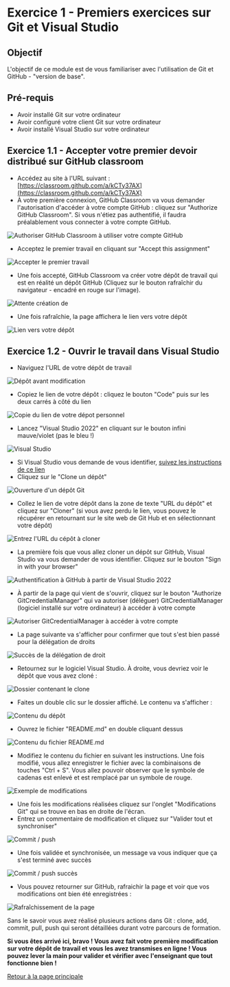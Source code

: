 # Exercice 1 - Premiers exercices sur Git et Visual Studio

## Objectif

L'objectif de ce module est de vous familiariser avec l'utilisation de Git et GitHub - "version de base".

## Pré-requis

- Avoir installé Git sur votre ordinateur
- Avoir configuré votre client Git sur votre ordinateur
- Avoir installé Visual Studio sur votre ordinateur

## Exercice 1.1 - Accepter votre premier devoir distribué sur GitHub classroom

- Accédez au site à l'URL suivant : [https://classroom.github.com/a/kCTy37AX](https://classroom.github.com/a/kCTy37AX)
- À votre première connexion, GitHub Classroom va vous demander l'autorisation d'accéder à votre compte GitHub : cliquez sur "Authorize GitHub Classroom". Si vous n'étiez pas authentifié, il faudra préalablement vous connecter à votre compte GitHub.

![Authoriser GitHub Classroom à utiliser votre compte GitHub](img/autoriser_auth_github_githubclassroom.png)

- Acceptez le premier travail en cliquant sur "Accept this assignment"

![Accepter le premier travail](img/accepter_premier_travail.png)

- Une fois accepté, GitHub Classroom va créer votre dépôt de travail qui est en réalité un dépôt GitHub (Cliquez sur le bouton rafraîchir du navigateur - encadré en rouge sur l'image).

![Attente création de ](img/attente_creation_depot.png)

- Une fois rafraîchie, la page affichera le lien vers votre dépôt

![Lien vers votre dépôt](img/attente_depot_cree.png)

## Exercice 1.2 - Ouvrir le travail dans Visual Studio

- Naviguez l'URL de votre dépôt de travail

![Dépôt avant modification](img/github_depot_etudiant_avant_modification.png)

- Copiez le lien de votre dépôt : cliquez le bouton "Code" puis sur les deux carrés à côté du lien

![Copie du lien de votre dépot personnel](./img/adresse_depot.png)

- Lancez "Visual Studio 2022" en cliquant sur le bouton infini mauve/violet (pas le bleu !)

![Visual Studio](./img/icon_VS2022.png)

- Si Visual Studio vous demande de vous identifier, [suivez les instructions de ce lien](CONNEXTION_VS.md)
- Cliquez sur le "Clone un dépôt"

![Ouverture d'un dépôt Git](img/vs_clone_depot_01.png)

- Collez le lien de votre dépôt dans la zone de texte "URL du dépôt" et cliquez sur "Cloner" (si vous avez perdu le lien, vous pouvez le récupérer en retournant sur le site web de Git Hub et en sélectionnant votre dépôt)

![Entrez l'URL du cépôt à cloner](img/vs_clone_travail1.png)

- La première fois que vous allez cloner un dépôt sur GitHub, Visual Studio va vous demander de vous identifier. Cliquez sur le bouton "Sign in with your browser"

![Authentification à GitHub à partir de Visual Studio 2022](img/vs_clone_travail1_authentification.png)

- À partir de la page qui vient de s'ouvrir, cliquez sur le bouton "Authorize GitCredentialManager" qui va autoriser (déléguer) GitCredentialManager (logiciel installé sur votre ordinateur) à accéder à votre compte

![Autoriser GitCredentialManager à accéder à votre compte](img/vs_clone_travail1_authentification_autorisation.png)

- La page suivante va s'afficher pour confirmer que tout s'est bien passé pour la délégation de droits

![Succès de la délégation de droit](img/vs_clone_travail1_authentification_autorisation_succes.png)

- Retournez sur le logiciel Visual Studio. À droite, vous devriez voir le dépôt que vous avez cloné :

![Dossier contenant le clone](img/vs_clone_travail1_ouverture_dossier_racine.png)

- Faites un double clic sur le dossier affiché. Le contenu va s'afficher :

![Contenu du dépôt](img/vs_premier_exercice_avant_modifications_explorateur_solution.png)

- Ouvrez le fichier "README.md" en double cliquant dessus

![Contenu du fichier README.md](img/vs_premier_exercice_avant_modifications.png)

- Modifiez le contenu du fichier en suivant les instructions. Une fois modifié, vous allez enregistrer le fichier avec la combinaisons de touches "Ctrl + S". Vous allez pouvoir observer que le symbole de cadenas est enlevé et est remplacé par un symbole de rouge.

![Exemple de modifications](img/vs_premier_exercice_apres_modifications_plus_explorateur_solution.png)

- Une fois les modifications réalisées cliquez sur l'onglet "Modifications Git" qui se trouve en bas en droite de l'écran.
- Entrez un commentaire de modification et cliquez sur "Valider tout et synchroniser"

![Commit / push](img/vs_premier_exercice_commit_pull_push.png)

- Une fois validée et synchronisée, un message va vous indiquer que ça s'est terminé avec succès

![Commit / push succès](img/vs_premier_exercice_commit_pull_push_apres.png)

- Vous pouvez retourner sur GitHub, rafraichir la page et voir que vos modifications ont bien été enregistrées :

![Rafraîchissement de la page](img/github_depot_etudiant_apres_modification.png)

Sans le savoir vous avez réalisé plusieurs actions dans Git : clone, add, commit, pull, push qui seront détaillées durant votre parcours de formation.

**Si vous êtes arrivé ici, bravo ! Vous avez fait votre première modification sur votre dépôt de travail et vous les avez transmises en ligne ! Vous pouvez lever la main pour valider et vérifier avec l'enseignant que tout fonctionne bien !**

[Retour à la page principale](README.md)
